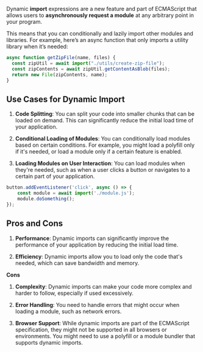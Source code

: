 Dynamic **import** expressions are a new feature and part of ECMAScript that allows users to **asynchronously request a module** at any arbitrary point in your program.<br/>

This means that you can conditionally and lazily import other modules and libraries. For example, here’s an async function that only imports a utility library when it’s needed:<br />

```javascript
async function getZipFile(name, files) {
  const zipUtil = await import("./utils/create-zip-file");
  const zipContents = await zipUtil.getContentAsBlob(files);
  return new File(zipContents, name);
}
```

## Use Cases for Dynamic Import

1. **Code Splitting**: You can split your code into smaller chunks that can be loaded on demand. This can significantly reduce the initial load time of your application.

2. **Conditional Loading of Modules**: You can conditionally load modules based on certain conditions. For example, you might load a polyfill only if it's needed, or load a module only if a certain feature is enabled.

3. **Loading Modules on User Interaction**: You can load modules when they're needed, such as when a user clicks a button or navigates to a certain part of your application.
```javascript
button.addEventListener('click', async () => {
    const module = await import('./module.js');
    module.doSomething();
});
```

## Pros and Cons

1. **Performance**: Dynamic imports can significantly improve the performance of your application by reducing the initial load time.

2. **Efficiency**: Dynamic imports allow you to load only the code that's needed, which can save bandwidth and memory.

**Cons**

1. **Complexity**: Dynamic imports can make your code more complex and harder to follow, especially if used excessively.

2. **Error Handling**: You need to handle errors that might occur when loading a module, such as network errors.

3. **Browser Support**: While dynamic imports are part of the ECMAScript specification, they might not be supported in all browsers or environments. You might need to use a polyfill or a module bundler that supports dynamic imports.